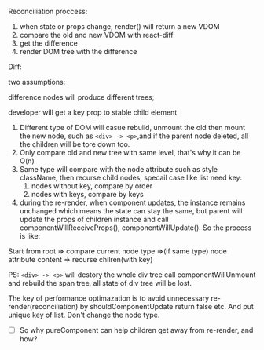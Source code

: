 Reconciliation proccess:
1. when state or props change, render() will return a new VDOM
2. compare the old and new VDOM with react-diff
3. get the difference
4. render DOM tree with the difference

Diff:

two assumptions: 

difference nodes will produce different trees;

developer will get a key prop to stable child element
 
 
  1. Different type of DOM will casue rebuild, unmount the old then mount the new node, such as ```<div> -> <p>```,and if the parent node deleted, all the children will be tore down too.
  2. Only compare old and new tree with same level, that's why it can be O(n)
  3. Same type will compare with the node attribute such as style className, then recurse child nodes, specail case like list need key:
      1. nodes without key, compare by order
      2. nodes with keys, compare by keys
  4. during the re-render, when component updates, the instance remains unchanged which means the state can stay the same, but parent will update the props of children instance and call componentWillReceiveProps(), componentWillUpdate(). 
So the process is like: 

 Start from root => compare current node type =>(if same type) node attribute content => recurse chilren(with key)


PS: ```<div> -> <p>``` will destory the whole div tree call componentWillUnmount and rebuild the span tree, all state of div tree will be lost.

The key of performance optimazation is to avoid unnecessary re-render(reconciliation) by shouldComponentUpdate return false etc.  And put unique key of list. Don't change the node type.
  
  
- [ ] So why pureComponent can help children get away from re-render, and how?